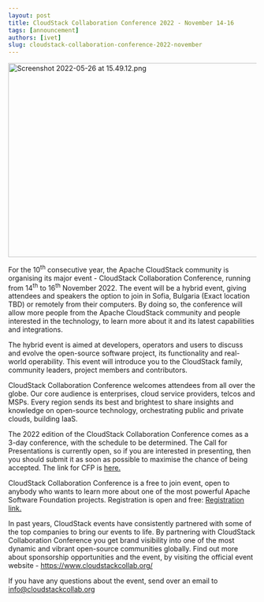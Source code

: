 ```yaml
---
layout: post
title: CloudStack Collaboration Conference 2022 - November 14-16
tags: [announcement]
authors: [ivet]
slug: cloudstack-collaboration-conference-2022-november
---
```

<a href="/blog/cloudstack-collaboration-conference-2022-november"><img src="/img/imported/c8eec338-5d20-4e46-80d3-376294e441f0" alt="Screenshot 2022-05-26 at 15.49.12.png" width="750" height="393" /></a>
<p>For the 10<sup>th</sup> consecutive year, the Apache CloudStack community is organising its major event - CloudStack Collaboration Conference, running from 14<sup>th</sup> to 16<sup>th</sup> November 2022. The event will be a hybrid event, giving attendees and speakers the option to join in Sofia, Bulgaria (Exact location TBD) or remotely from their computers. By doing so, the conference will allow more people from the Apache CloudStack community and people interested in the technology, to learn more about it and its latest capabilities and integrations.</p>

<!-- truncate -->

<p>The hybrid event is aimed at developers, operators and users to discuss and evolve the open-source software project, its functionality and real-world operability. This event will introduce you to the CloudStack family, community leaders, project members and contributors.</p>
<p>CloudStack Collaboration Conference welcomes attendees from all over the globe. Our core audience is enterprises, cloud service providers, telcos and MSPs. Every region sends its best and brightest to share insights and knowledge on open-source technology, orchestrating public and private clouds, building IaaS.</p>
<p>The 2022 edition of the CloudStack Collaboration Conference comes as a 3-day conference, with the schedule to be determined. The Call for Presentations is currently open, so if you are interested in presenting, then you should submit it as soon as possible to maximise the chance of being accepted. The link for CFP is <a href="https://docs.google.com/forms/d/e/1FAIpQLSeE2o9IZTVHaPvsBJXQW2gZjZqxjZ7CynUJb9MZ22s7uyzyDA/viewform">here.</a></p>
<p>CloudStack Collaboration Conference is a free to join event, open to anybody who wants to learn more about one of the most powerful Apache Software Foundation projects. Registration is open and free: <a href="https://events.hubilo.com/cloudstack-collaboration-conference-2022/register">Registration link.</a></p>
<p>In past years, CloudStack events have consistently partnered with some of the top companies to bring our events to life. By partnering with CloudStack Collaboration Conference you get brand visibility into one of the most dynamic and vibrant open-source communities globally. Find out more about sponsorship opportunities and the event, by visiting the official event website - <a href="https://www.cloudstackcollab.org/">https://www.cloudstackcollab.org/</a></p>
<p>If you have any questions about the event, send over an email to <a href="mailto:info@cloudstackcollab.org">info@cloudstackcollab.org</a></p>
<p>&nbsp;</p>
